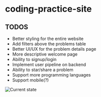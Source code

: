 # coding-practice-site

## TODOS
- Better styling for the entire website
- Add filters above the problems table
- Better UI/UX for the problem details page
- More descriptive welcome page
- Ability to signup/login
- Implement user pipeline on backend
- Ability to star/share a problem
- Support more programming languages
- Support mobile(?)

![Current state](https://i.ibb.co/4mpQvr2/problem-solving-site.png)
